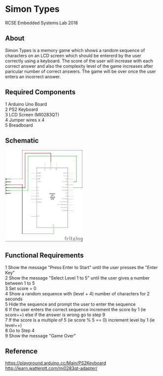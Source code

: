 # Simon Types
RCSE Embedded Systems Lab 2018

## About

Simon Types is a memory game which shows a random sequence of characters on an LCD screen which should be entererd by the user correctly using a keyboard. The score of the user will increase with each correct answer and also the complexity level of the game increases after paricular number of correct answers. The game will be over once the user enters an incorrect answer.

## Required Components

1 Arduino Uno Board <br/>
2 PS2 Keyboard<br/>
3 LCD Screen (MI0283QT) <br/>
4 Jumper wires x 4 <br/>
5 Breadboard <br/>

## Schematic

<img width="50%" src="schematic.jpg">

## Functional Requirements

1 Show the message "Press Enter to Start" until the user presses the "Enter Key"<br/>
2 Show the message "Select Level 1 to 5" until the user gives a number between 1 to 5<br/>
3 Set score = 0<br/>
4 Show a random sequence with (level + 4) number of characters for 2 seconds<br/>
5 Hide the sequence and prompt the user to enter the sequence <br/>
6 If the user enters the correct sequence increment the score by 1 (ie score++) else if the answer is wrong go to step 9<br/>
7 If the score is a multiple of 5 (ie score % 5 == 0) increment level by 1 (ie level++) <br/>
8 Go to Step 4	<br/>
9 Show the message "Game Over"<br/>


## Reference

https://playground.arduino.cc/Main/PS2Keyboard <br/>
http://learn.watterott.com/mi0283qt-adapter/ <br/>



	

